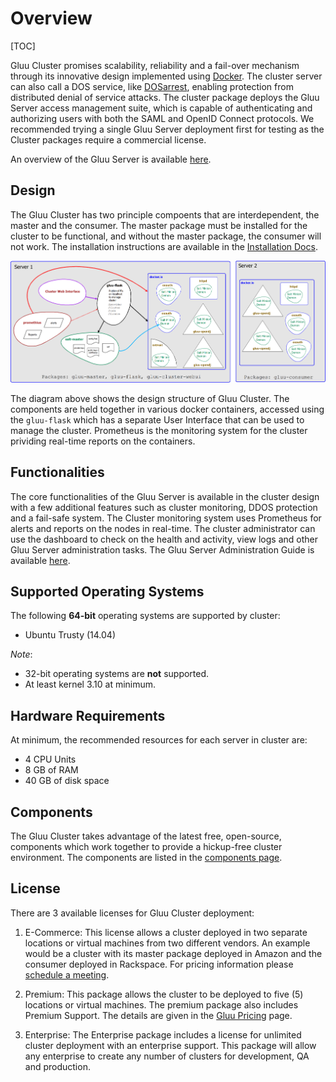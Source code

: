 # Overview

[TOC]

Gluu Cluster promises scalability, reliability and a fail-over mechanism through its innovative design implemented using [Docker](https://www.docker.com/). The cluster server can also call a DOS service, like [DOSarrest](http://www.dosarrest.com/), enabling protection from distributed denial of service attacks.
The cluster package deploys the Gluu Server access management suite, which is capable of authenticating and authorizing users with both the SAML and OpenID Connect protocols. We recommended trying a single Gluu Server deployment first for testing as the Cluster packages require a commercial license.

An overview of the Gluu Server is available [here](http://www.gluu.org/docs/admin-guide/getting-started/).

## Design

The Gluu Cluster has two principle compoents that are interdependent, the master and the consumer.
The master package must be installed for the cluster to be functional, and without the master package, the consumer will not work.
The installation instructions are available in the [Installation Docs](../installation/).

![image](../../img/gluu-cluster-overview.png)

The diagram above shows the design structure of Gluu Cluster. The components are held together in various docker containers, accessed using the `gluu-flask` which has a separate User Interface that can be used to manage the cluster. Prometheus is the monitoring system for the cluster prividing real-time reports on the containers.

## Functionalities

The core functionalities of the Gluu Server is available in the cluster design with a few additional features such as cluster monitoring, DDOS protection and a fail-safe system.
The Cluster monitoring system uses Prometheus for alerts and reports on the nodes in real-time.
The cluster administrator can use the dashboard to check on the health and activity, view logs and other Gluu Server administration tasks. The Gluu Server Administration Guide is available [here](http://www.gluu.org/docs/admin-guide/introduction/).

## Supported Operating Systems

The following __64-bit__ operating systems are supported by cluster:

* Ubuntu Trusty (14.04)

_Note_:

* 32-bit operating systems are __not__ supported.
* At least kernel 3.10 at minimum.

## Hardware Requirements

At minimum, the recommended resources for each server in cluster are:

* 4 CPU Units
* 8 GB of RAM
* 40 GB of disk space

## Components

The Gluu Cluster takes advantage of the latest free, open-source, components which work together to provide a hickup-free cluster environment.
The components are listed in the [components page](../components/#components).

## License
There are 3 available licenses for Gluu Cluster deployment:

1. E-Commerce: This license allows a cluster deployed in two separate locations or virtual machines from two different vendors. An example would be a cluster with its master package deployed in Amazon and the consumer deployed in Rackspace. For pricing information please [schedule a meeting](http://www.gluu.org/booking).

2. Premium: This package allows the cluster to be deployed to five (5) locations or virtual machines. The premium package also includes Premium Support. The details are given in the [Gluu Pricing](http://www.gluu.org/gluu-server/pricing/) page.

3. Enterprise: The Enterprise package includes a license for unlimited cluster deployment with an enterprise support. This package will allow any enterprise to create any number of clusters for development, QA and production.
